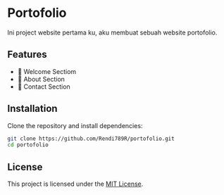# Portofolio

Ini project website pertama ku, aku membuat sebuah website portofolio.

## Features

- 🚀 Welcome Sectiom
- 🔧 About Section
- 🌟 Contact Section

## Installation

Clone the repository and install dependencies:

```bash
git clone https://github.com/Rendi789R/portofolio.git
cd portofolio
```


## License

This project is licensed under the [MIT License](LICENSE).

